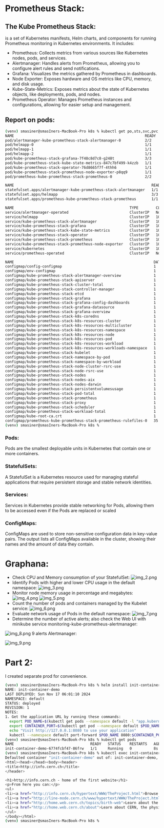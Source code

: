 #  Prometheus Stack:
## The Kube Prometheus Stack:
is a set of Kubernetes manifests, Helm charts, and components for running Prometheus monitoring in Kubernetes environments. It includes:
- Prometheus: Collects metrics from various sources like Kubernetes nodes, pods, and services.
- Alertmanager: Handles alerts from Prometheus, allowing you to configure alert rules and send notifications.
- Grafana: Visualizes the metrics gathered by Prometheus in dashboards.
- Node Exporter: Exposes hardware and OS metrics like CPU, memory, and disk usage.
- Kube-State-Metrics: Exposes metrics about the state of Kubernetes objects, like deployments, pods, and nodes.
- Prometheus Operator: Manages Prometheus instances and configurations, allowing for easier setup and management.
## Report on pods: 
```bash
(venv) smasiner@smasIners-MacBook-Pro k8s % kubectl get po,sts,svc,pvc,cm
NAME                                                            READY   STATUS    RESTARTS   AGE
pod/alertmanager-kube-prometheus-stack-alertmanager-0           2/2     Running   0          4m35s
pod/helmapp-0                                                   1/1     Running   0          2m38s
pod/helmapp-1                                                   1/1     Running   0          2m38s
pod/helmapp-2                                                   1/1     Running   0          2m38s
pod/kube-prometheus-stack-grafana-7f48c8d7c8-g248t              3/3     Running   0          5m
pod/kube-prometheus-stack-kube-state-metrics-847c7bf499-k4zzb   1/1     Running   0          5m
pod/kube-prometheus-stack-operator-76d8665f7f-4thh6             1/1     Running   0          5m
pod/kube-prometheus-stack-prometheus-node-exporter-p8qq9        1/1     Running   0          5m
pod/prometheus-kube-prometheus-stack-prometheus-0               2/2     Running   0          4m31s

NAME                                                               READY   AGE
statefulset.apps/alertmanager-kube-prometheus-stack-alertmanager   1/1     4m35s
statefulset.apps/helmapp                                           3/3     2m38s
statefulset.apps/prometheus-kube-prometheus-stack-prometheus       1/1     4m31s

NAME                                                     TYPE        CLUSTER-IP       EXTERNAL-IP   PORT(S)                      AGE
service/alertmanager-operated                            ClusterIP   None             <none>        9093/TCP,9094/TCP,9094/UDP   4m35s
service/helmapp                                          ClusterIP   10.97.217.139    <none>        8080/TCP                     2m38s
service/kube-prometheus-stack-alertmanager               ClusterIP   10.102.85.87     <none>        9093/TCP,8080/TCP            5m1s
service/kube-prometheus-stack-grafana                    ClusterIP   10.106.155.234   <none>        80/TCP                       5m1s
service/kube-prometheus-stack-kube-state-metrics         ClusterIP   10.105.62.73     <none>        8080/TCP                     5m1s
service/kube-prometheus-stack-operator                   ClusterIP   10.109.158.30    <none>        443/TCP                      5m1s
service/kube-prometheus-stack-prometheus                 ClusterIP   10.107.216.83    <none>        9090/TCP,8080/TCP            5m1s
service/kube-prometheus-stack-prometheus-node-exporter   ClusterIP   10.99.7.100      <none>        9100/TCP                     5m1s
service/kubernetes                                       ClusterIP   10.96.0.1        <none>        443/TCP                      7h29m
service/prometheus-operated                              ClusterIP   None             <none>        9090/TCP                     4m32s

NAME                                                                DATA   AGE
configmap/config-configmap                                          1      2m38s
configmap/env-configmap                                             1      2m38s
configmap/kube-prometheus-stack-alertmanager-overview               1      5m1s
configmap/kube-prometheus-stack-apiserver                           1      5m1s
configmap/kube-prometheus-stack-cluster-total                       1      5m1s
configmap/kube-prometheus-stack-controller-manager                  1      5m1s
configmap/kube-prometheus-stack-etcd                                1      5m1s
configmap/kube-prometheus-stack-grafana                             1      5m1s
configmap/kube-prometheus-stack-grafana-config-dashboards           1      5m1s
configmap/kube-prometheus-stack-grafana-datasource                  1      5m1s
configmap/kube-prometheus-stack-grafana-overview                    1      5m1s
configmap/kube-prometheus-stack-k8s-coredns                         1      5m1s
configmap/kube-prometheus-stack-k8s-resources-cluster               1      5m1s
configmap/kube-prometheus-stack-k8s-resources-multicluster          1      5m1s
configmap/kube-prometheus-stack-k8s-resources-namespace             1      5m1s
configmap/kube-prometheus-stack-k8s-resources-node                  1      5m1s
configmap/kube-prometheus-stack-k8s-resources-pod                   1      5m1s
configmap/kube-prometheus-stack-k8s-resources-workload              1      5m1s
configmap/kube-prometheus-stack-k8s-resources-workloads-namespace   1      5m1s
configmap/kube-prometheus-stack-kubelet                             1      5m1s
configmap/kube-prometheus-stack-namespace-by-pod                    1      5m1s
configmap/kube-prometheus-stack-namespace-by-workload               1      5m1s
configmap/kube-prometheus-stack-node-cluster-rsrc-use               1      5m1s
configmap/kube-prometheus-stack-node-rsrc-use                       1      5m1s
configmap/kube-prometheus-stack-nodes                               1      5m1s
configmap/kube-prometheus-stack-nodes-aix                           1      5m1s
configmap/kube-prometheus-stack-nodes-darwin                        1      5m1s
configmap/kube-prometheus-stack-persistentvolumesusage              1      5m1s
configmap/kube-prometheus-stack-pod-total                           1      5m1s
configmap/kube-prometheus-stack-prometheus                          1      5m1s
configmap/kube-prometheus-stack-proxy                               1      5m1s
configmap/kube-prometheus-stack-scheduler                           1      5m1s
configmap/kube-prometheus-stack-workload-total                      1      5m1s
configmap/kube-root-ca.crt                                          1      4d
configmap/prometheus-kube-prometheus-stack-prometheus-rulefiles-0   35     4m32s
(venv) smasiner@smasIners-MacBook-Pro k8s % 
```
### Pods:
Pods are the smallest deployable units in Kubernetes that contain one or more containers.
### StatefulSets:
A StatefulSet is a Kubernetes resource used for managing stateful applications that require persistent storage and stable network identities.
### Services:
Services in Kubernetes provide stable networking for Pods, allowing them to be accessed even if the Pods are replaced or scaled
### ConfigMaps:
ConfigMaps are used to store non-sensitive configuration data in key-value pairs. The output lists all ConfigMaps available in the cluster, showing their names and the amount of data they contain.

# Graphana:
- Check CPU and Memory consumption of your StatefulSet:
![img_2.png](screens/img_2.png)
- Identify Pods with higher and lower CPU usage in the default namespace:
![img_3.png](screens/img_3.png)
- Monitor node memory usage in percentage and megabytes:
![img_4.png](screens/img_4.png)
![img_5.png](screens/img_5.png)
- Count the number of pods and containers managed by the Kubelet service:
![img_6.png](screens/img_6.png)
- Evaluate network usage of Pods in the default namespace:
![img_7.png](screens/img_7.png)
- Determine the number of active alerts; also check the Web UI with minikube service monitoring-kube-prometheus-alertmanager:

![img_8.png](screens/img_8.png)
9 alerts
Alertmanager:

![img_9.png](screens/img_9.png)

# Part 2:
I created separate prod for convenience.
```bash
(venv) smasiner@smasIners-MacBook-Pro k8s % helm install init-container-demo ./init-container-demo 
NAME: init-container-demo
LAST DEPLOYED: Sun Nov 17 06:01:10 2024
NAMESPACE: default
STATUS: deployed
REVISION: 1
NOTES:
1. Get the application URL by running these commands:
  export POD_NAME=$(kubectl get pods --namespace default -l "app.kubernetes.io/name=init-container-demo,app.kubernetes.io/instance=init-container-demo" -o jsonpath="{.items[0].metadata.name}")
  export CONTAINER_PORT=$(kubectl get pod --namespace default $POD_NAME -o jsonpath="{.spec.containers[0].ports[0].containerPort}")
  echo "Visit http://127.0.0.1:8080 to use your application"
  kubectl --namespace default port-forward $POD_NAME 8080:$CONTAINER_PORT
(venv) smasiner@smasIners-MacBook-Pro k8s % kubectl get pods
NAME                                   READY   STATUS    RESTARTS   AGE
init-container-demo-6774fcbf47-86frw   1/1     Running   0          8s
(venv) smasiner@smasIners-MacBook-Pro k8s % kubectl exec init-container-demo-6774fcbf47-86frw  -- cat /usr/share/nginx/html/index.html
Defaulted container "init-container-demo" out of: init-container-demo, init-container (init)
<html><head></head><body><header>
<title>http://info.cern.ch</title>
</header>

<h1>http://info.cern.ch - home of the first website</h1>
<p>From here you can:</p>
<ul>
<li><a href="http://info.cern.ch/hypertext/WWW/TheProject.html">Browse the first website</a></li>
<li><a href="http://line-mode.cern.ch/www/hypertext/WWW/TheProject.html">Browse the first website using the line-mode browser simulator</a></li>
<li><a href="http://home.web.cern.ch/topics/birth-web">Learn about the birth of the web</a></li>
<li><a href="http://home.web.cern.ch/about">Learn about CERN, the physics laboratory where the web was born</a></li>
</ul>
</body></html>
(venv) smasiner@smasIners-MacBook-Pro k8s % 
```

